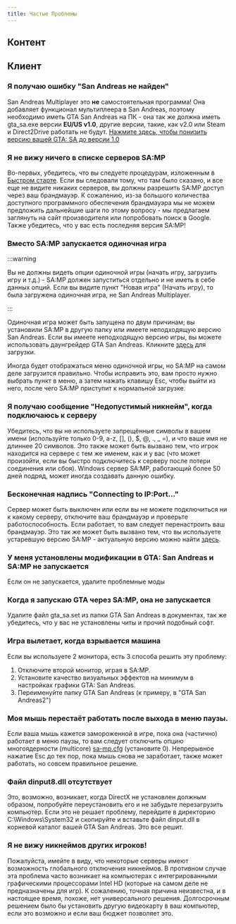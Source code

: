 ```yaml
---
title: Частые Проблемы
---
```


## Контент

## Клиент

### Я получаю ошибку "San Andreas не найден"

San Andreas Multiplayer это **не** самостоятельная программа! Она добавляет функционал мультиплеера в San Andreas, поэтому необходимо иметь GTA San Andreas на ПК - она так же должна иметь gta_sa.exe версии **EU/US v1.0**, другие версии, такие, как v2.0 или Steam и Direct2Drive работать не будут. [Нажмите здесь, чтобы понизить версию вашей GTA: SA до версии 1.0](http://grandtheftauto.filefront.com/file/GTA_SA_Downgrader_Patch;74661)

### Я не вижу ничего в списке серверов SA:MP

Во-первых, убедитесь, что вы следуете процедурам, изложенным в [Быстром старте](https://team.sa-mp.com/wiki/Getting_Started). Если вы следовали тому, что там было сказано, и все еще не видите никаких серверов, вы должны разрешить SA:MP доступ через ваш брандмауэр. К сожалению, из-за большого количества доступного программного обеспечения брандмауэра мы не можем предложить дальнейшие шаги по этому вопросу - мы предлагаем заглянуть на сайт производителя или попробовать поиск в Google. Также убедитесь, что у вас есть последняя версия SA:MP!

### Вместо SA:MP запускается одиночная игра

:::warning

Вы не должны видеть опции одиночной игры (начать игру, загрузить игру и т.д.) - SA:MP должен запуститься отдельно и не иметь в себе данных опций. Если вы видите пункт "Новая игра" (Начать игру), то была загружена одиночная игра, не San Andreas Multiplayer.

:::

Одиночная игра может быть запущена по двум причинам; вы установили SA:MP в другую папку или имеете неподходящую версию San Andreas. Если вы имеете неподходящую версию игры, вы можете использовать даунгрейдер GTA San Andreas. Кликните [здесь](http://grandtheftauto.filefront.com/file/GTA_SA_Downgrader_Patch;74661) для загрузки.

Иногда будет отображаться меню одиночной игры, но SA:MP на самом деле загрузится правильно. Чтобы исправить это, вам просто нужно выбрать пункт в меню, а затем нажать клавишу Esc, чтобы выйти из него, после чего SA:MP  приступит к нормальной загрузке.


### Я получаю сообщение "Недопустимый никнейм", когда подключаюсь к серверу

Убедитесь, что вы не используете запрещённые символы в вашем имени (используйте только 0-9, a-z, \[\], (), \$, @, ., \_ =), и что ваше имя не длиннее 20 символов. Это также может быть вызвано тем, что игрок находится на сервере с тем же именем, как и у вас (что может произойти, если вы быстро подключитесь к серверу после потери соединения или сбоя). Windows сервер SA:MP, работающий более 50 дней подряд, может иногда создавать данную ошибку.

### Бесконечная надпись "Connecting to IP:Port..."

Сервер может быть выключен или если вы не можете подключиться ни к какому серверу, отключите ваш брандмауэр и проверьте работоспособность. Если работает, то вам следует перенастроить ваш брандмауэр. Это так же может быть вызвано тем, что вы используете устаревшую версию SA:MP - актуальную версию можно найти [здесь](http://sa-mp.com/download.php).

### У меня установлены модификации в GTA: San Andreas и SA:MP не запускается

Если он не запускается, удалите проблемные моды

### Когда я запускаю GTA через SA:MP, она не запускается

Удалите файл gta_sa.set из папки GTA San Andreas в документах, так же убедитесь, что у вас не установлены читы и прочий подобный софт.

### Игра вылетает, когда взрывается машина

Если вы используете 2 монитора, есть 3 способа решить эту проблему:

1. Отключите второй монитор, играя в  SA:MP.
2. Установите качество визуальных эффектов на минимум в настройках графики GTA: San Andreas.
3. Переименуйте папку GTA San Andreas (к примеру, в "GTA San Andreas2")

### Моя мышь перестаёт работать после выхода в меню паузы.

Если ваша мышь кажется замороженной в игре, пока она (частично) работает в меню паузы, то вам следует отключить опцию многоядерности (multicore) [sa-mp.cfg](ClientCommands#файл-sa-mpcfg "Sa-mp.cfg") (установите 0). Непрерывное нажатие Esc до тех пор, пока мышь снова не заработает, также может работать, но совсем правильное решение.

### Файл dinput8.dll отсутствует

Это, возможно, возникает, когда DirectX не установлен должным образом, попробуйте переустановить его и не забудьте перезагрузить компьютер. Если это не решает проблему, перейдите в директорию C:\\Windows\\System32 и скопируйте и вставьте файл dinput.dll в корневой каталог вашей GTA San Andreas. Это все решит.


### Я не вижу никнеймов других игроков!

Пожалуйста, имейте в виду, что некоторые серверы имеют возможность глобального отключения никнеймов. В противном случае эта проблема часто возникает на компьютерах с интегрированными графическими процессорами Intel HD (которые на самом деле не предназначены для игр). К сожалению, точная причина неизвестна, и в настоящее время, похоже, нет универсального решения. Долгосрочным решением было бы установить другую видеокарту в ваш компьютер, если это возможно и если ваш бюджет позволяет это.
